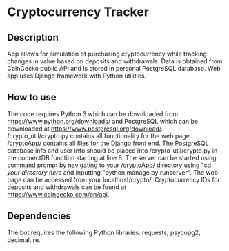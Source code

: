 # Cryptocurrency Tracker

## Description
 App allows for simulation of purchasing cryptocurrency while tracking changes in value based on deposits and withdrawals. Data is obtained from CoinGecko public API and is stored in personal PostgreSQL database. Web app uses Django framework with Python utilities. 

## How to use
 The code requires Python 3 which can be downloaded from https://www.python.org/downloads/ and PostgreSQL which can be downloaded at https://www.postgresql.org/download/. /crypto_util/crypto.py contains all functionality for the web page. /cryptoApp/ contains all files for the Django front end. The PostgreSQL database info and user info should be placed into /crypto_util/crypto.py in the connectDB function starting at line 8. The server can be started using command prompt by navigating to your /cryptoApp/ directory using "cd *your directory here* and inputting "python manage.py runserver". The web page can be accessed from your localhost/crypto/. Cryptocurrency IDs for deposits and withdrawals can be found at https://www.coingecko.com/en/api.
 
 ## Dependencies
 The bot requires the following Python libraries: requests, psycopg2, decimal, re.
